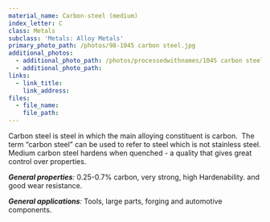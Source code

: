 ```yaml
---
material_name: Carbon-steel (medium)
index_letter: C
class: Metals
subclass: 'Metals: Alloy Metals'
primary_photo_path: /photos/98-1045 carbon steel.jpg
additional_photos:
  - additional_photo_path: /photos/processedwithnames/1045 carbon steel.jpeg
  - additional_photo_path:
links:
  - link_title:
    link_address:
files:
  - file_name:
    file_path:
---
```



Carbon steel is steel in which the main alloying constituent is carbon.  The term “carbon steel” can be used to refer to steel which is not stainless steel. Medium carbon steel hardens when quenched - a quality that gives great control over properties.

***General properties**:* 0.25-0.7% carbon, very strong, high Hardenability. and good wear resistance.

***General applications**:* Tools, large parts, forging and automotive components.